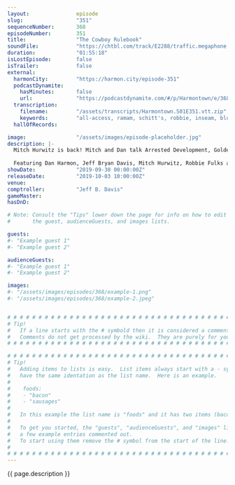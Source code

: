 ```yaml
---
layout:               episode
slug:                 "351"
sequenceNumber:       368
episodeNumber:        351
title:                "The Cowboy Rulebook"
soundFile:            "https://chtbl.com/track/E2288/traffic.megaphone.fm/STA4296678179.mp3?updated=1596574908"
duration:             "01:55:18"
isLostEpisode:        false
isTrailer:            false
external:
  harmonCity:         "https://harmon.city/episode-351"
  podcastDynamite:
    hasMinutes:       false
    url:              "https://podcastdynamite.com/#/p/Harmontown/e/368/351"
  transcription:
    filename:         "/assets/transcripts/Harmontown.S01E351.vtt.zip"
    keywords:         "all-access, ramam, schitt's, robbie, inseam, bluegrass, rulebook, succession, raker, scat, tina, cowboys, grammy, rambling, pretzel, cbs, creek, fever, nelson, partial, bun, willie, genie, hideout, justification"
  hallOfRecords:      

image:                "/assets/images/episode-placeholder.jpg"
description: |-
  Mitch Hurwitz is back! Mitch and Dan talk Arrested Development, Golden Girls, upcoming projects and the future of network TV. Singer/songwriter Robbie Fulks joins in with some tales told via country music.
  
  Featuring Dan Harmon, Jeff Bryan Davis, Mitch Hurwitz, Robbie Fulks and Rob Schrab.
showDate:             "2019-09-30 00:00:00Z"
releaseDate:          "2019-10-03 10:00:00Z"
venue:                
comptroller:          "Jeff B. Davis"
gameMaster:           
hasDnD:               

# Note: Consult the "Tips" lower down the page for info on how to edit
#       the guest, audienceGuests, and images lists.

guests:
#- "Example guest 1"
#- "Example guest 2"

audienceGuests:
#- "Example guest 1"
#- "Example guest 2"

images:
#- "/assets/images/episodes/368/example-1.png"
#- "/assets/images/episodes/368/example-2.jpeg"


# # # # # # # # # # # # # # # # # # # # # # # # # # # # # # # # # # # # # # # # # # # # #
# Tip!
#   If a line starts with the # symbold then it is considered a comment.
#   Comments do not get processed by the wiki.  They are purely for your information.
# # # # # # # # # # # # # # # # # # # # # # # # # # # # # # # # # # # # # # # # # # # # #

# # # # # # # # # # # # # # # # # # # # # # # # # # # # # # # # # # # # # # # # # # # # #
# Tip!
#   Adding items to lists is easy.  List items always start with a - symbol and have
#   have the same identation as the list name.  Here is an example.
#
#    foods:
#    - "bacon"
#    - "sausages"
#
#   In this example the list name is "foods" and it has two items (bacon, and sausages).
#
#   To get you started, the "guests", "audienceGuests", and "images" lists below have
#   a few example entries commented out.
#   To start using them remove the # symbol from the start of the line.
#
# # # # # # # # # # # # # # # # # # # # # # # # # # # # # # # # # # # # # # # # # # # # #
---
```


<!-- The episode description will be rendered here -->
{{ page.description }}

<!-- Add your content BELOW here -->
<!-- vvvvvvvvvvvvvvvvvvvvvvvvvvv -->




<!-- ^^^^^^^^^^^^^^^^^^^^^^^^^^^ -->
<!-- Add your content ABOVE here -->

<!-- The episode gallery will be rendered here -->